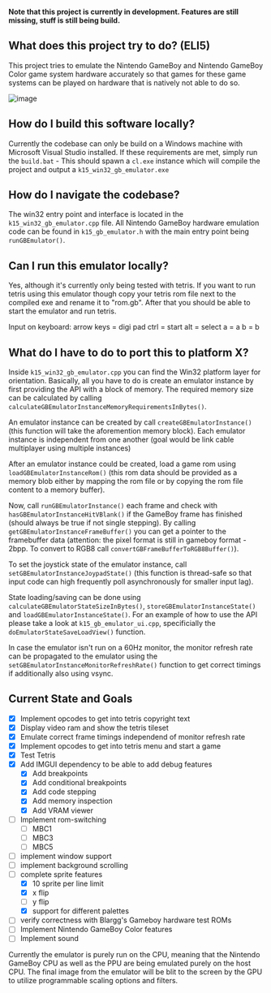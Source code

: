 **Note that this project is currently in development. Features are still missing, stuff is still being build.**

## What does this project try to do? (ELI5)
This project tries to emulate the Nintendo GameBoy and Nintendo GameBoy Color game system hardware accurately so that games for these game systems can be played on hardware
that is natively not able to do so.

![image](https://user-images.githubusercontent.com/7531672/118055437-68cb2500-b388-11eb-81a7-e7fa4ba3dee8.png)

## How do I build this software locally?

Currently the codebase can only be build on a Windows machine with Microsoft Visual Studio installed.
If these requirements are met, simply run the `build.bat` - This should spawn a `cl.exe` instance which will compile
the project and output a `k15_win32_gb_emulator.exe`

## How do I navigate the codebase?

The win32 entry point and interface is located in the `k15_win32_gb_emulator.cpp` file.
All Nintendo GameBoy hardware emulation code can be found in `k15_gb_emulator.h` with the main entry point being `runGBEmulator()`.

## Can I run this emulator locally?

Yes, although it's currently only being tested with tetris. If you want to run tetris using this emulator though copy your tetris rom file
next to the compiled exe and rename it to "rom.gb". After that you should be able to start the emulator and run tetris.

Input on keyboard:
arrow keys  =     digi pad
ctrl        =     start
alt         =     select
a           =     a
b           =     b

## What do I have to do to port this to platform X?

Inside `k15_win32_gb_emulator.cpp` you can find the Win32 platform layer for orientation.
Basically, all you have to do is create an emulator instance by first providing the API with a block of memory.
The required memory size can be calculated by calling `calculateGBEmulatorInstanceMemoryRequirementsInBytes()`.

An emulator instance can be created by call `createGBEmulatorInstance()` (this function will take the aforemention memory block).
Each emulator instance is independent from one another (goal would be link cable multiplayer using multiple instances)

After an emulator instance could be created, load a game rom using `loadGBEmulatorInstanceRom()` (this rom data should be provided as a memory blob
either by mapping the rom file or by copying the rom file content to a memory buffer).

Now, call `runGBEmulatorInstance()` each frame and check with `hasGBEmulatorInstanceHitVBlank()` if the GameBoy frame has finished (should always be true if not single stepping). By calling `getGBEmulatorInstanceFrameBuffer()` you can get a pointer to the framebuffer data (attention: the pixel format is still in gameboy format - 2bpp. To convert to RGB8 call `convertGBFrameBufferToRGB8Buffer()`).

To set the joystick state of the emulator instance, call `setGBEmulatorInstanceJoypadState()` (this function is thread-safe so that input code can 
high frequently poll asynchronously for smaller input lag). 

State loading/saving can be done using `calculateGBEmulatorStateSizeInBytes()`, `storeGBEmulatorInstanceState()` and `loadGBEmulatorInstanceState()`.
For an example of how to use the API please take a look at `k15_gb_emulator_ui.cpp`, specificially the `doEmulatorStateSaveLoadView()` function.

In case the emulator isn't run on a 60Hz monitor, the monitor refresh rate can be propagated to the emulator using the `setGBEmulatorInstanceMonitorRefreshRate()` function to get correct timings if additionally also using vsync.

## Current State and Goals

- [x] Implement opcodes to get into tetris copyright text
- [x] Display video ram and show the tetris tileset
- [x] Emulate correct frame timings independend of monitor refresh rate
- [x] Implement opcodes to get into tetris menu and start a game
- [x] Test Tetris
- [x] Add IMGUI dependency to be able to add debug features
  - [x] Add breakpoints
  - [x] Add conditional breakpoints
  - [x] Add code stepping
  - [x] Add memory inspection
  - [x] Add VRAM viewer
- [ ] Implement rom-switching
  - [ ] MBC1
  - [ ] MBC3
  - [ ] MBC5
- [ ] implement window support
- [ ] implement background scrolling
- [ ] complete sprite features
  - [x] 10 sprite per line limit
  - [x] x flip 
  - [ ] y flip
  - [x] support for different palettes
- [ ] verify correctness with Blargg's Gameboy hardware test ROMs
- [ ] Implement Nintendo GameBoy Color features
- [ ] Implement sound

Currently the emulator is purely run on the CPU, meaning that the Nintendo GameBoy CPU as well as the PPU are being emulated purely on the host CPU.
The final image from the emulator will be blit to the screen by the GPU to utilize programmable scaling options and filters.
